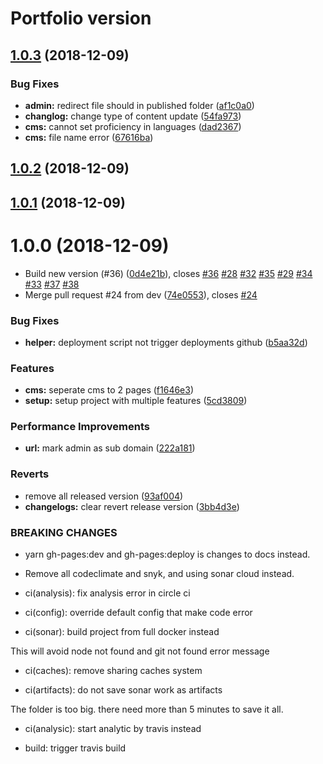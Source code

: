 # Portfolio version

## [1.0.3](https://github.com/kcnt-info/website/compare/v1.0.2...v1.0.3) (2018-12-09)


### Bug Fixes

* **admin:** redirect file should in published folder ([af1c0a0](https://github.com/kcnt-info/website/commit/af1c0a0))
* **changlog:** change type of content update ([54fa973](https://github.com/kcnt-info/website/commit/54fa973))
* **cms:** cannot set proficiency in languages ([dad2367](https://github.com/kcnt-info/website/commit/dad2367))
* **cms:** file name error ([67616ba](https://github.com/kcnt-info/website/commit/67616ba))

## [1.0.2](https://github.com/kcnt-info/website/compare/v1.0.1...v1.0.2) (2018-12-09)

## [1.0.1](https://github.com/kcnt-info/website/compare/v1.0.0...v1.0.1) (2018-12-09)

# 1.0.0 (2018-12-09)


* Build new version (#36) ([0d4e21b](https://github.com/kcnt-info/website/commit/0d4e21b)), closes [#36](https://github.com/kcnt-info/website/issues/36) [#28](https://github.com/kcnt-info/website/issues/28) [#32](https://github.com/kcnt-info/website/issues/32) [#35](https://github.com/kcnt-info/website/issues/35) [#29](https://github.com/kcnt-info/website/issues/29) [#34](https://github.com/kcnt-info/website/issues/34) [#33](https://github.com/kcnt-info/website/issues/33) [#37](https://github.com/kcnt-info/website/issues/37) [#38](https://github.com/kcnt-info/website/issues/38)
* Merge pull request #24 from dev ([74e0553](https://github.com/kcnt-info/website/commit/74e0553)), closes [#24](https://github.com/kcnt-info/website/issues/24)


### Bug Fixes

* **helper:** deployment script not trigger deployments github ([b5aa32d](https://github.com/kcnt-info/website/commit/b5aa32d))


### Features

* **cms:** seperate cms to 2 pages ([f1646e3](https://github.com/kcnt-info/website/commit/f1646e3))
* **setup:** setup project with multiple features ([5cd3809](https://github.com/kcnt-info/website/commit/5cd3809))


### Performance Improvements

* **url:** mark admin as sub domain ([222a181](https://github.com/kcnt-info/website/commit/222a181))


### Reverts

* remove all released version ([93af004](https://github.com/kcnt-info/website/commit/93af004))
* **changelogs:** clear revert release version ([3bb4d3e](https://github.com/kcnt-info/website/commit/3bb4d3e))


### BREAKING CHANGES

* yarn gh-pages:dev and gh-pages:deploy is changes to docs instead.
* Remove all codeclimate and snyk, and using sonar cloud instead.

* ci(analysis): fix analysis error in circle ci

* ci(config): override default config that make code error

* ci(sonar): build project from full docker instead

This will avoid node not found and git not found error message

* ci(caches): remove sharing caches system

* ci(artifacts): do not save sonar work as artifacts

The folder is too big. there need more than 5 minutes to save it all.

* ci(analysic): start analytic by travis instead

* build: trigger travis build
